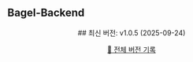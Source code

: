 ## Bagel-Backend

<div align="center">
<!-- 자동 동기화 버전 정보 -->
## 최신 버전: v1.0.5 (2025-09-24)
  
[🔗 전체 버전 기록](CHANGELOG.md)
</div>
